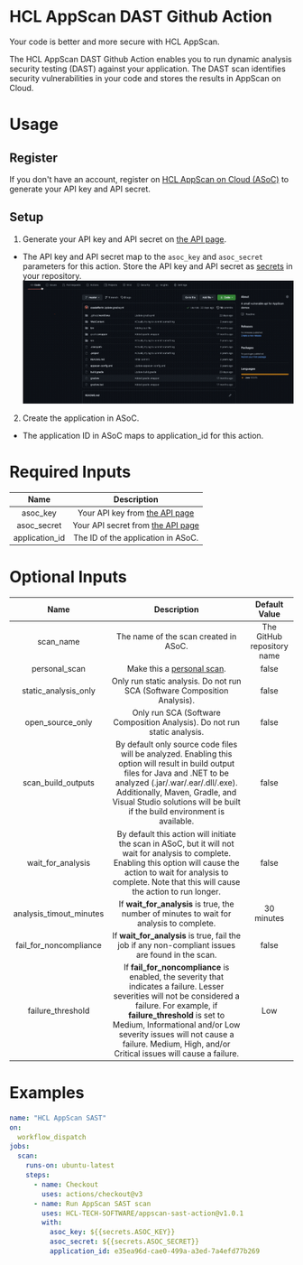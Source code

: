 # HCL AppScan DAST Github Action
Your code is better and more secure with HCL AppScan.

The HCL AppScan DAST Github Action enables you to run dynamic analysis security testing (DAST) against your application. The DAST scan identifies security vulnerabilities in your code and stores the results in AppScan on Cloud.

# Usage
## Register
If you don't have an account, register on [HCL AppScan on Cloud (ASoC)](https://cloud.appscan.com/) to generate your API key and API secret.

## Setup
1. Generate your API key and API secret on [the API page](https://cloud.appscan.com/main/apikey).
- The API key and API secret map to the `asoc_key` and `asoc_secret` parameters for this action. Store the API key and API secret as [secrets](https://docs.github.com/en/actions/security-guides/encrypted-secrets) in your repository.
![adingkeys_animation](img/keyAndSecret.gif)
2. Create the application in ASoC. 
- The application ID in ASoC maps to application_id for this action.

# Required Inputs
| Name |   Description    |
|    :---:    |    :---:    |
| asoc_key | Your API key from [the API page](https://cloud.appscan.com/main/apikey) |
| asoc_secret | Your API secret from [the API page](https://cloud.appscan.com/main/apikey) |
| application_id | The ID of the application in ASoC. |

# Optional Inputs
| Name | Description | Default Value |
|    :---:    |    :---:    |    :---:    |
| scan_name | The name of the scan created in ASoC. | The GitHub repository name |
| personal_scan | Make this a [personal scan](https://help.hcltechsw.com/appscan/ASoC/appseccloud_scans_personal.html). | false |
| static_analysis_only | Only run static analysis. Do not run SCA (Software Composition Analysis). | false |
| open_source_only | Only run SCA (Software Composition Analysis). Do not run static analysis. | false
| scan_build_outputs | By default only source code files will be analyzed. Enabling this option will result in build output files for Java and .NET to be analyzed (.jar/.war/.ear/.dll/.exe). Additionally, Maven, Gradle, and Visual Studio solutions will be built if the build environment is available. | false |
| wait_for_analysis | By default this action will initiate the scan in ASoC, but it will not wait for analysis to complete. Enabling this option will cause the action to wait for analysis to complete. Note that this will cause the action to run longer. | false |
| analysis_timout_minutes | If **wait_for_analysis** is true, the number of minutes to wait for analysis to complete. | 30 minutes |
| fail_for_noncompliance | If **wait_for_analysis** is true, fail the job if any non-compliant issues are found in the scan. | false |
| failure_threshold | If **fail_for_noncompliance** is enabled, the severity that indicates a failure. Lesser severities will not be considered a failure. For example, if **failure_threshold** is set to Medium, Informational and/or Low severity issues will not cause a failure. Medium, High, and/or Critical issues will cause a failure. | Low |

# Examples
```yaml
name: "HCL AppScan SAST"
on:
  workflow_dispatch
jobs:
  scan:
    runs-on: ubuntu-latest
    steps:
      - name: Checkout
        uses: actions/checkout@v3
      - name: Run AppScan SAST scan
        uses: HCL-TECH-SOFTWARE/appscan-sast-action@v1.0.1
        with:
          asoc_key: ${{secrets.ASOC_KEY}}
          asoc_secret: ${{secrets.ASOC_SECRET}}
          application_id: e35ea96d-cae0-499a-a3ed-7a4efd77b269
```
